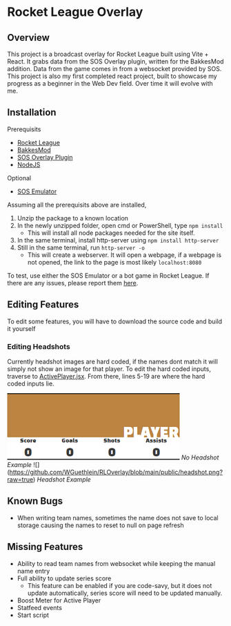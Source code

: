 # Rocket League Overlay

## Overview

This project is a broadcast overlay for Rocket League built using Vite + React. It grabs data from the SOS Overlay plugin, written for the BakkesMod addition. Data from the game comes in from a websocket provided by SOS. This project is also my first completed react project, built to showcase my progress as a beginner in the Web Dev field. Over time it will evolve with me.

## Installation

  Prerequisits
   - [Rocket League](https://www.rocketleague.com/)
   - [BakkesMod](https://www.bakkesmod.com/)
   - [SOS Overlay Plugin](https://gitlab.com/bakkesplugins/sos/sos-plugin)
   - [NodeJS](https://nodejs.org/en)
  
  Optional
   - [SOS Emulator](https://github.com/pharuxtan/sos-emulator)

Assuming all the prerequisits above are installed,
   1. Unzip the package to a known location
   2. In the newly unzipped folder, open cmd or PowerShell, type `npm install`
      - This will install all node packages needed for the site itself.
   3. In the same terminal, install http-server using `npm install http-server`
   4. Still in the same terminal, run `http-server -o`
      - This will create a webserver. It will open a webpage, if a webpage is not opened, the link to the page is most likely `localhost:8080` 

   To test, use either the SOS Emulator or a bot game in Rocket League. If there are any issues, please report them [here](https://github.com/WGuethlein/RLOverlay/issues/new).

## Editing Features
   To edit some features, you will have to download the source code and build it yourself

### Editing Headshots
   Currently headshot images are hard coded, if the names dont match it will simply not show an image for that player. To edit the hard coded inputs, traverse to [ActivePlayer.jsx](https://github.com/WGuethlein/RLOverlay/blob/main/src/components/ActivePlayer/ActivePlayer.jsx). From there, lines 5-19 are where the hard coded inputs lie. 

   ![](https://github.com/WGuethlein/RLOverlay/blob/main/public/noHeadshot.png?raw=true)
   *No Headshot Example*
   ![] (https://github.com/WGuethlein/RLOverlay/blob/main/public/headshot.png?raw=true)
   *Headshot Example*

## Known Bugs
 - When writing team names, sometimes the name does not save to local storage causing the names to reset to null on page refresh

## Missing Features
 - Ability to read team names from websocket while keeping the manual name entry
 - Full ability to update series score
    - This feature can be enabled if you are code-savy, but it does not update automatically, series score will need to be updated manually.
 - Boost Meter for Active Player
 - Statfeed events
 - Start script